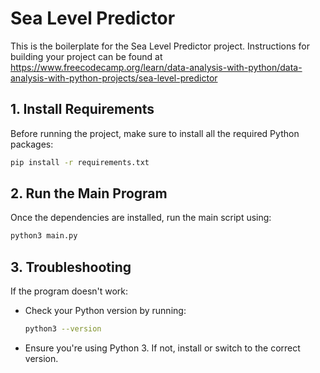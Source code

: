 # Sea Level Predictor

This is the boilerplate for the Sea Level Predictor project. Instructions for building your project can be found at https://www.freecodecamp.org/learn/data-analysis-with-python/data-analysis-with-python-projects/sea-level-predictor

## 1. Install Requirements

Before running the project, make sure to install all the required Python packages:

```bash
pip install -r requirements.txt
```

## 2. Run the Main Program

Once the dependencies are installed, run the main script using:

```bash
python3 main.py
```

## 3. Troubleshooting

If the program doesn't work:

- Check your Python version by running:

  ```bash
  python3 --version
  ```

- Ensure you're using Python 3. If not, install or switch to the correct version.
